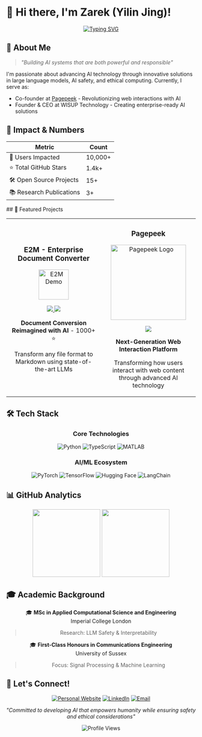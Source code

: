 # 👋 Hi there, I'm Zarek (Yilin Jing)! 

<div align="center">
  
[![Typing SVG](https://readme-typing-svg.demolab.com?font=Fira+Code&pause=1000&width=435&lines=AI+Engineer+%7C+LLM+Researcher;Building+the+future+with+AI+%F0%9F%9A%80;Pushing+boundaries+in+AI+Safety+%F0%9F%9B%A1)](https://git.io/typing-svg)

</div>

## 🧠 About Me

> *"Building AI systems that are both powerful and responsible"*

I'm passionate about advancing AI technology through innovative solutions in large language models, AI safety, and ethical computing. Currently, I serve as:
- Co-founder at [Pagepeek](https://pagepeek.ai) - Revolutionizing web interactions with AI
- Founder & CEO at WISUP Technology - Creating enterprise-ready AI solutions

## 🎯 Impact & Numbers

<div align="center">

| Metric | Count |
|--------|--------|
| 👥 Users Impacted | 10,000+ |
| ⭐ Total GitHub Stars | 1.4k+ |
| 🛠️ Open Source Projects | 15+ |
| 📚 Research Publications | 3+ |

</div>
## 🔮 Featured Projects

<table>
<tr>
<td width="50%">
<h3 align="center">E2M - Enterprise Document Converter</h3>
<div align="center">
<a href="https://github.com/wisupai/e2m" target="_blank"><img src="https://avatars.githubusercontent.com/u/177441637?s=200&v=4" width="80" alt="E2M Demo"></a>
<p>
<a href="https://github.com/wisupai/e2m" target="_blank">
<img src="https://img.shields.io/badge/-Code-000000?style=flat-square&logo=github&logoColor=white">
</a>
<a href="https://e2m.wisup.ai" target="_blank">
<img src="https://img.shields.io/badge/-Demo-FF0000?style=flat-square&logo=youtube&logoColor=white">
</a>
</p>
<p><strong>Document Conversion Reimagined with AI</strong> - 1000+ ⭐️</p>
<p>Transform any file format to Markdown using state-of-the-art LLMs</p>
</div>
</td>
<td width="50%">
<h3 align="center">Pagepeek</h3>
<div align="center">
<a href="https://pagepeek.ai" target="_blank"><img src="https://pbs.twimg.com/media/GbWMYNXWIAA0vhF.jpg" width="200" alt="Pagepeek Logo"></a>
<p>
<a href="https://pagepeek.ai" target="_blank">
<img src="https://img.shields.io/badge/-Website-0077B5?style=flat-square&logo=safari&logoColor=white">
</a>
</p>
<p><strong>Next-Generation Web Interaction Platform</strong></p>
<p>Transforming how users interact with web content through advanced AI technology</p>
</div>
</td>
</tr>
</table>

## 🛠️ Tech Stack

<div align="center">

### Core Technologies
![Python](https://img.shields.io/badge/Python-Expert-3776AB?style=for-the-badge&logo=python)
![TypeScript](https://img.shields.io/badge/TypeScript-Advanced-3178C6?style=for-the-badge&logo=typescript)
![MATLAB](https://img.shields.io/badge/MATLAB-Proficient-0076A8?style=for-the-badge&logo=mathworks)

### AI/ML Ecosystem
![PyTorch](https://img.shields.io/badge/PyTorch-Expert-EE4C2C?style=for-the-badge&logo=pytorch)
![TensorFlow](https://img.shields.io/badge/TensorFlow-Advanced-FF6F00?style=for-the-badge&logo=tensorflow)
![Hugging Face](https://img.shields.io/badge/🤗_Transformers-Expert-FFD21E?style=for-the-badge)
![LangChain](https://img.shields.io/badge/LangChain-Advanced-32CD32?style=for-the-badge)

</div>

## 📊 GitHub Analytics

<div align="center">
  <img height="180em" src="https://github-readme-stats.vercel.app/api?username=Jing-yilin&show_icons=true&theme=tokyonight"/>
  <img height="180em" src="https://github-readme-stats.vercel.app/api/top-langs/?username=Jing-yilin&layout=compact&theme=tokyonight"/>
</div>

## 🎓 Academic Background

<div align="center">

🎓 **MSc in Applied Computational Science and Engineering**  
Imperial College London
> Research: LLM Safety & Interpretability

🎓 **First-Class Honours in Communications Engineering**  
University of Sussex
> Focus: Signal Processing & Machine Learning

</div>

## 🤝 Let's Connect!

<div align="center">

[![Personal Website](https://img.shields.io/badge/🌐_Website-jing10.top-blue?style=for-the-badge)](https://jing10.top)
[![LinkedIn](https://img.shields.io/badge/LinkedIn-Connect-blue?style=for-the-badge&logo=linkedin)](https://www.linkedin.com/in/yilin-jing-346903273)
[![Email](https://img.shields.io/badge/Email-Contact-red?style=for-the-badge&logo=gmail)](mailto:yilin.jing.ai@outlook.com)

*"Committed to developing AI that empowers humanity while ensuring safety and ethical considerations"*

![Profile Views](https://komarev.com/ghpvc/?username=Jing-yilin&color=brightgreen)

</div>
